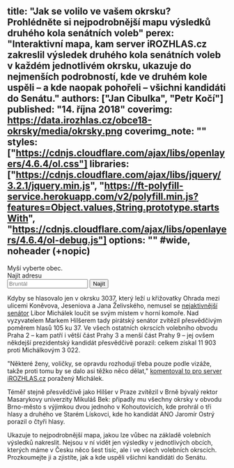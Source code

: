 title: "Jak se volilo ve vašem okrsku? Prohlédněte si nejpodrobnější mapu výsledků druhého kola senátních voleb"
perex: "Interaktivní mapa, kam server iROZHLAS.cz zakreslil výsledek druhého kola senátních voleb v každém jednotlivém okrsku, ukazuje do nejmenších podrobností, kde ve druhém kole uspěli – a kde naopak pohořeli – všichni kandidáti do Senátu."
authors: ["Jan Cibulka", "Petr Kočí"]
published: "14. října 2018"
coverimg: https://data.irozhlas.cz/obce18-okrsky/media/okrsky.png
coverimg_note: ""
styles: ["https://cdnjs.cloudflare.com/ajax/libs/openlayers/4.6.4/ol.css"]
libraries: ["https://cdnjs.cloudflare.com/ajax/libs/jquery/3.2.1/jquery.min.js", "https://ft-polyfill-service.herokuapp.com/v2/polyfill.min.js?features=Object.values,String.prototype.startsWith", "https://cdnjs.cloudflare.com/ajax/libs/openlayers/4.6.4/ol-debug.js"]
options: "" #wide, noheader (+nopic)
---

<wide>
<div id="mapdiv">
	<div id="tooltip">Myší vyberte obec.</div>
	<div id="map" class="map"></div>
	 <form action="?" id='frm-geocode'>
	  <label for="inp-geocode">Najít adresu</label>
	  <div class="inputs">
	    <input type="text" id="inp-geocode" placeholder="Bruntál">
	    <input type="submit" value="Najít">
	  </div>
	</form>
</div>
</wide>

Kdyby se hlasovalo jen v okrsku 3037, který leží u křižovatky Ohrada mezi ulicemi Koněvova, Jeseniova a Jana Želivského, nemusel se [nejaktivnější senátor](https://www.irozhlas.cz/zpravy-domov/senat-senator-dochazka-aktivita-cunek-michalek-kubera-senatni-volby_1809210600_kno) Libor Michálek loučit se svým místem v horní komoře. Nad vyzyvatelem Markem Hilšerem tady pirátský senátor zvítězil přesvědčivým poměrem hlasů 105 ku 37. Ve všech ostatních okrscích volebního obvodu Praha 2 – kam patří i větší část Prahy 3 a menší část Prahy 9 – jej ovšem někdejší prezidentský kandidát přesvědčivě porazil: celkem získal 11 903 proti Michálkovým 3 022.

"Některé ženy, voličky, se opravdu rozhodují třeba pouze podle vizáže, takže proti tomu by se dalo asi těžko něco dělat," [komentoval to pro server iROZHLAS.cz](https://www.irozhlas.cz/volby/marek-hilser-senat-volby-pirat-libor-michalek-senatni-volby-prezident-kandidat_1810131754_kno) poražený Michálek.

Téměř stejně přesvědčivě jako Hilšer v Praze zvítězil v Brně bývalý rektor Masarykovy univerzity Mikuláš Bek: připadly mu všechny okrsky v obvodu Brno-město s výjimkou dvou jednoho v Kohoutovicích, kde prohrál o tři hlasy a druhého ve Starém Lískovci, kde ho kandidát ANO Jaromír Ostrý porazil o čtyři hlasy.

Ukazuje to nejpodrobnější mapa, jakou lze vůbec na základě volebních výsledků nakreslit. Nejsou v ní vidět jen výsledky v jednotlivých obcích, kterých máme v Česku něco šest tisíc, ale i ve všech volebních okrscích. Prozkoumejte ji a zjistíte, jak a kde uspěli všichni kandidáti do Senátu.